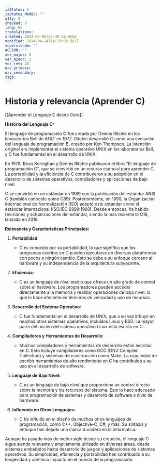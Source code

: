 ```yaml
---
iaStatus: 3
iaStatus_Model: ""
a11y: 0
checked: 0
lang: ES
translations: 
created: 2024-04-06T23:48:59.566Z
modified: 2024-04-14T14:29:03.581Z
supervisado: ""
ACCION: ""
ver_major: 0
ver_minor: 2
ver_rev: 25
nav_primary: 
nav_secondary: 
tags:
---
```

# Historia y relevancia (Aprender C)

[[Aprender el Lenguaje C desde Cero]]

**Historia del Lenguaje C:**

El lenguaje de programación C fue creado por Dennis Ritchie en los laboratorios Bell de AT&T en 1972. Ritchie desarrolló C como una evolución del lenguaje de programación B, creado por Ken Thompson. La intención original era implementar el sistema operativo UNIX en los laboratorios Bell, y C fue fundamental en el desarrollo de UNIX.

En 1978, Brian Kernighan y Dennis Ritchie publicaron el libro "El lenguaje de programación C", que se convirtió en un recurso esencial para aprender C. La portabilidad y la eficiencia de C contribuyeron a su adopción en el desarrollo de sistemas operativos, compiladores y aplicaciones de bajo nivel.

C se convirtió en un estándar en 1989 con la publicación del estándar ANSI C (también conocido como C89). Posteriormente, en 1990, la Organización Internacional de Normalización (ISO) adoptó este estándar como el estándar internacional (ISO/IEC 9899:1990). Desde entonces, ha habido revisiones y actualizaciones del estándar, siendo la más reciente la C18, lanzada en 2018.

**Relevancia y Características Principales:**

1. **Portabilidad:**
   - C es conocido por su portabilidad, lo que significa que los programas escritos en C pueden ejecutarse en diversas plataformas con pocos o ningún cambio. Esto se debe a su enfoque cercano al hardware y su independencia de la arquitectura subyacente.

2. **Eficiencia:**
   - C es un lenguaje de nivel medio que ofrece un alto grado de control sobre el hardware. Los programadores pueden acceder directamente a la memoria y realizar operaciones de bajo nivel, lo que lo hace eficiente en términos de velocidad y uso de recursos.

3. **Desarrollo del Sistema Operativo:**
   - C fue fundamental en el desarrollo de UNIX, que a su vez influyó en muchos otros sistemas operativos, incluidos Linux y BSD. La mayor parte del núcleo del sistema operativo Linux está escrito en C.

4. **Compiladores y Herramientas de Desarrollo:**
   - Muchos compiladores y herramientas de desarrollo están escritos en C. Esto incluye compiladores como GCC (GNU Compiler Collection) y sistemas de construcción como Make. La capacidad de escribir herramientas de alto rendimiento en C ha contribuido a su uso en el desarrollo de software.

5. **Lenguaje de Bajo Nivel:**
   - C es un lenguaje de bajo nivel que proporciona un control directo sobre la memoria y los recursos del sistema. Esto lo hace adecuado para programación de sistemas y desarrollo de software a nivel de hardware.

6. **Influencia en Otros Lenguajes:**
   - C ha influido en el diseño de muchos otros lenguajes de programación, como C++, Objective-C, C#, y más. Su sintaxis y enfoque han dejado una marca duradera en la informática.

Aunque ha pasado más de medio siglo desde su creación, el lenguaje C sigue siendo relevante y ampliamente utilizado en diversas áreas, desde sistemas embebidos hasta desarrollo de juegos y aplicaciones de sistemas operativos. Su simplicidad, eficiencia y portabilidad han contribuido a su longevidad y continuo impacto en el mundo de la programación.